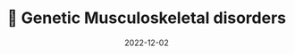 ---
title: 💪 Genetic Musculoskeletal disorders
date: '2022-12-02'
type: book
weight: 405
commentable: true
---